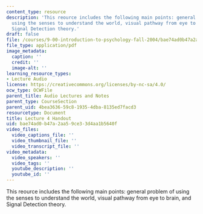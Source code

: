 ```yaml
---
content_type: resource
description: 'This reource includes the following main points: general problem of
  using the senses to understand the world, visual pathway from eye to brain, and
  Signal Detection theory.'
draft: false
file: /courses/9-00-introduction-to-psychology-fall-2004/bae74ad0b47a2aa59ce33d4aa1b5640f_h04.pdf
file_type: application/pdf
image_metadata:
  caption: ''
  credit: ''
  image-alt: ''
learning_resource_types:
- Lecture Audio
license: https://creativecommons.org/licenses/by-nc-sa/4.0/
ocw_type: OCWFile
parent_title: Audio Lectures and Notes
parent_type: CourseSection
parent_uid: 4bea3636-59c8-1935-4dba-8135ed7facd3
resourcetype: Document
title: Lecture 4 Handout
uid: bae74ad0-b47a-2aa5-9ce3-3d4aa1b5640f
video_files:
  video_captions_file: ''
  video_thumbnail_file: ''
  video_transcript_file: ''
video_metadata:
  video_speakers: ''
  video_tags: ''
  youtube_description: ''
  youtube_id: ''
---
```

This reource includes the following main points: general problem of using the senses to understand the world, visual pathway from eye to brain, and Signal Detection theory.